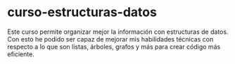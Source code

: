 # curso-estructuras-datos
Este curso permite organizar mejor la información con estructuras de datos. Con esto he podido ser capaz de mejorar mis habilidades técnicas con respecto a lo que son listas, árboles, grafos y más para crear código más eficiente.
